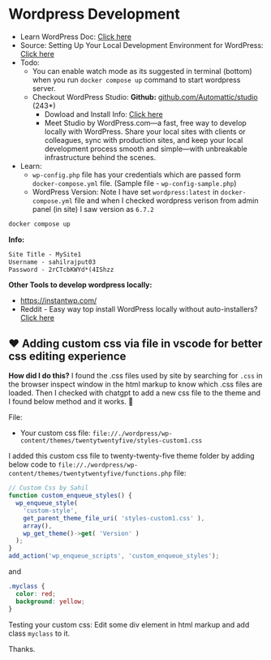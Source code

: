 # Wordpress Development

- Learn WordPress Doc: [Click here](https://docs.google.com/document/d/16GdXBSDFBl1T9A_SJa1ITBGB1VBN0aAQ-VAoBpyEcXM/edit?tab=t.0)
- Source: Setting Up Your Local Development Environment for WordPress: [Click here](https://wordpress.com/blog/2022/11/14/setting-up-your-local-development-environment-for-wordpress/)
- Todo:
  - You can enable watch mode as its suggested in terminal (bottom) when you run `docker compose up` command to start wordpress server.
  - Checkout WordPress Studio: **Github:** [github.com/Automattic/studio](https://github.com/Automattic/studio) (243\*)
    - Dowload and Install Info: [Click here](https://developer.wordpress.com/studio)
    - Meet Studio by WordPress.com—a fast, free way to develop locally with WordPress. Share your local sites with clients or colleagues, sync with production sites, and keep your local development process smooth and simple—with unbreakable infrastructure behind the scenes.
- Learn:
  - `wp-config.php` file has your credentials which are passed form `docker-compose.yml` file. (Sample file - `wp-config-sample.php`)
  - WordPress Version: Note I have set `wordpress:latest` in `docker-compose.yml` file and when I checked wordpress verison from admin panel (in site) I saw version as `6.7.2`

```bash
docker compose up
```

**Info:**

```txt
Site Title - MySite1
Username - sahilrajput03
Password - 2rCTcbKWYd*(4IShzz
```

**Other Tools to develop wordpress locally:**

- https://instantwp.com/
- Reddit - Easy way top install WordPress locally without auto-installers? [Click here](https://www.reddit.com/r/Wordpress/comments/1d2p8n7/easy_way_top_install_wordpress_locally_without/)

## ❤️ Adding custom css via file in vscode for better css editing experience

**How did I do this?** I found the .css files used by site by searching for `.css` in the browser inspect window in the html markup to know which .css files are loaded. Then I checked with chatgpt to add a new css file to the theme and I found below method and it works. 🎉

File:

- Your custom css file: `file://./wordpress/wp-content/themes/twentytwentyfive/styles-custom1.css`

I added this custom css file to twenty-twenty-five theme folder by adding below code to `file://./wordpress/wp-content/themes/twentytwentyfive/functions.php` file:

```js
// Custom Css by Sahil
function custom_enqueue_styles() {
  wp_enqueue_style(
    'custom-style',
    get_parent_theme_file_uri( 'styles-custom1.css' ),
    array(),
    wp_get_theme()->get( 'Version' )
  );
}
add_action('wp_enqueue_scripts', 'custom_enqueue_styles');
```

and

```css
.myclass {
  color: red;
  background: yellow;
}
```

Testing your custom css: Edit some div element in html markup and add class `myclass` to it.

Thanks.
